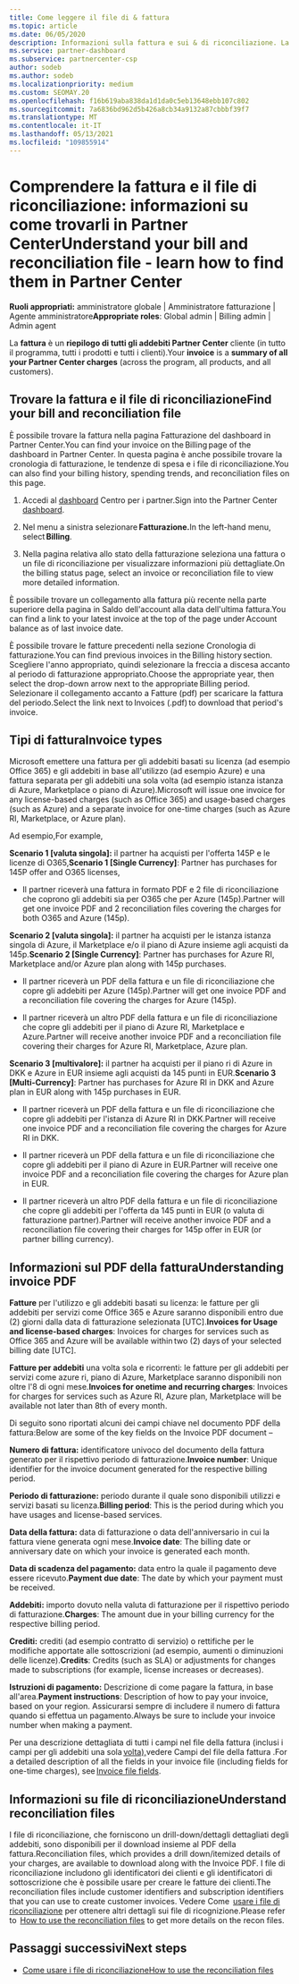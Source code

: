 ```yaml
---
title: Come leggere il file di & fattura
ms.topic: article
ms.date: 06/05/2020
description: Informazioni sulla fattura e sui & di riconciliazione. La fattura mostra Partner Center addebiti per il programma, i prodotti e i clienti per tale periodo mensile.
ms.service: partner-dashboard
ms.subservice: partnercenter-csp
author: sodeb
ms.author: sodeb
ms.localizationpriority: medium
ms.custom: SEOMAY.20
ms.openlocfilehash: f16b619aba838da1d1da0c5eb13648ebb107c802
ms.sourcegitcommit: 7a6836bd962d5b426a8cb34a9132a87cbbbf39f7
ms.translationtype: MT
ms.contentlocale: it-IT
ms.lasthandoff: 05/13/2021
ms.locfileid: "109855914"
---
```

# <a name="understand-your-bill-and-reconciliation-file---learn-how-to-find-them-in-partner-center"></a><span data-ttu-id="4810b-104">Comprendere la fattura e il file di riconciliazione: informazioni su come trovarli in Partner Center</span><span class="sxs-lookup"><span data-stu-id="4810b-104">Understand your bill and reconciliation file - learn how to find them in Partner Center</span></span>


<span data-ttu-id="4810b-105">**Ruoli appropriati:** amministratore globale | Amministratore fatturazione | Agente amministratore</span><span class="sxs-lookup"><span data-stu-id="4810b-105">**Appropriate roles**: Global admin | Billing admin | Admin agent</span></span>


<span data-ttu-id="4810b-106">La **fattura** è un **riepilogo di tutti gli addebiti Partner Center** cliente (in tutto il programma, tutti i prodotti e tutti i clienti).</span><span class="sxs-lookup"><span data-stu-id="4810b-106">Your **invoice** is a **summary of all your Partner Center charges** (across the program, all products, and all customers).</span></span> 

## <a name="find-your-bill-and-reconciliation-file"></a><span data-ttu-id="4810b-107">Trovare la fattura e il file di riconciliazione</span><span class="sxs-lookup"><span data-stu-id="4810b-107">Find your bill and reconciliation file</span></span> 

<span data-ttu-id="4810b-108">È possibile trovare la fattura nella pagina Fatturazione del dashboard in Partner Center.</span><span class="sxs-lookup"><span data-stu-id="4810b-108">You can find your invoice on the Billing page of the dashboard in Partner Center.</span></span> <span data-ttu-id="4810b-109">In questa pagina è anche possibile trovare la cronologia di fatturazione, le tendenze di spesa e i file di riconciliazione.</span><span class="sxs-lookup"><span data-stu-id="4810b-109">You can also find your billing history, spending trends, and reconciliation files on this page.</span></span> 

1. <span data-ttu-id="4810b-110">Accedi al [dashboard](https://partner.microsoft.com/dashboard/home) Centro per i partner.</span><span class="sxs-lookup"><span data-stu-id="4810b-110">Sign into the Partner Center [dashboard](https://partner.microsoft.com/dashboard/home).</span></span> 

2. <span data-ttu-id="4810b-111">Nel menu a sinistra selezionare **Fatturazione.**</span><span class="sxs-lookup"><span data-stu-id="4810b-111">In the left-hand menu, select **Billing**.</span></span> 

3. <span data-ttu-id="4810b-112">Nella pagina relativa allo stato della fatturazione seleziona una fattura o un file di riconciliazione per visualizzare informazioni più dettagliate.</span><span class="sxs-lookup"><span data-stu-id="4810b-112">On the billing status page, select an invoice or reconciliation file to view more detailed information.</span></span> 

<span data-ttu-id="4810b-113">È possibile trovare un collegamento alla fattura più recente nella parte superiore della pagina in Saldo dell'account alla data dell'ultima fattura.</span><span class="sxs-lookup"><span data-stu-id="4810b-113">You can find a link to your latest invoice at the top of the page under Account balance as of last invoice date.</span></span> 

<span data-ttu-id="4810b-114">È possibile trovare le fatture precedenti nella sezione Cronologia di fatturazione.</span><span class="sxs-lookup"><span data-stu-id="4810b-114">You can find previous invoices in the Billing history section.</span></span> <span data-ttu-id="4810b-115">Scegliere l'anno appropriato, quindi selezionare la freccia a discesa accanto al periodo di fatturazione appropriato.</span><span class="sxs-lookup"><span data-stu-id="4810b-115">Choose the appropriate year, then select the drop-down arrow next to the appropriate Billing period.</span></span> <span data-ttu-id="4810b-116">Selezionare il collegamento accanto a Fatture (pdf) per scaricare la fattura del periodo.</span><span class="sxs-lookup"><span data-stu-id="4810b-116">Select the link next to Invoices (.pdf) to download that period's invoice.</span></span> 

## <a name="invoice-types"></a><span data-ttu-id="4810b-117">Tipi di fattura</span><span class="sxs-lookup"><span data-stu-id="4810b-117">Invoice types</span></span>

<span data-ttu-id="4810b-118">Microsoft emettere una fattura per gli addebiti basati su licenza (ad esempio Office 365) e gli addebiti in base all'utilizzo (ad esempio Azure) e una fattura separata per gli addebiti una sola volta (ad esempio istanza istanza di Azure, Marketplace o piano di Azure).</span><span class="sxs-lookup"><span data-stu-id="4810b-118">Microsoft will issue one invoice for any license-based charges (such as Office 365) and usage-based charges (such as Azure) and a separate invoice for one-time charges (such as Azure RI, Marketplace, or Azure plan).</span></span>

<span data-ttu-id="4810b-119">Ad esempio,</span><span class="sxs-lookup"><span data-stu-id="4810b-119">For example,</span></span>  

<span data-ttu-id="4810b-120">**Scenario 1 [valuta singola]:** il partner ha acquisti per l'offerta 145P e le licenze di O365,</span><span class="sxs-lookup"><span data-stu-id="4810b-120">**Scenario 1 [Single Currency]**: Partner has purchases for 145P offer and O365 licenses,</span></span>  

- <span data-ttu-id="4810b-121">Il partner riceverà una fattura in formato PDF e 2 file di riconciliazione che coprono gli addebiti sia per O365 che per Azure (145p).</span><span class="sxs-lookup"><span data-stu-id="4810b-121">Partner will get one invoice PDF and 2 reconciliation files covering the charges for both O365 and Azure (145p).</span></span>  

<span data-ttu-id="4810b-122">**Scenario 2 [valuta singola]:** il partner ha acquisti per le istanza istanza singola di Azure, il Marketplace e/o il piano di Azure insieme agli acquisti da 145p.</span><span class="sxs-lookup"><span data-stu-id="4810b-122">**Scenario 2 [Single Currency]**: Partner has purchases for Azure RI, Marketplace and/or Azure plan along with 145p purchases.</span></span>

- <span data-ttu-id="4810b-123">Il partner riceverà un PDF della fattura e un file di riconciliazione che copre gli addebiti per Azure (145p).</span><span class="sxs-lookup"><span data-stu-id="4810b-123">Partner will get one invoice PDF and a reconciliation file covering the charges for Azure (145p).</span></span> 

- <span data-ttu-id="4810b-124">Il partner riceverà un altro PDF della fattura e un file di riconciliazione che copre gli addebiti per il piano di Azure RI, Marketplace e Azure.</span><span class="sxs-lookup"><span data-stu-id="4810b-124">Partner will receive another invoice PDF and a reconciliation file covering their charges for Azure RI, Marketplace, Azure plan.</span></span> 

<span data-ttu-id="4810b-125">**Scenario 3 [multivalore]:** il partner ha acquisti per il piano ri di Azure in DKK e Azure in EUR insieme agli acquisti da 145 punti in EUR.</span><span class="sxs-lookup"><span data-stu-id="4810b-125">**Scenario 3 [Multi-Currency]**: Partner has purchases for Azure RI in DKK and Azure plan in EUR along with 145p purchases in EUR.</span></span>

- <span data-ttu-id="4810b-126">Il partner riceverà un PDF della fattura e un file di riconciliazione che copre gli addebiti per l'istanza di Azure RI in DKK.</span><span class="sxs-lookup"><span data-stu-id="4810b-126">Partner will receive one invoice PDF and a reconciliation file covering the charges for Azure RI in DKK.</span></span> 

- <span data-ttu-id="4810b-127">Il partner riceverà un PDF della fattura e un file di riconciliazione che copre gli addebiti per il piano di Azure in EUR.</span><span class="sxs-lookup"><span data-stu-id="4810b-127">Partner will receive one invoice PDF and a reconciliation file covering the charges for Azure plan in EUR.</span></span> 

- <span data-ttu-id="4810b-128">Il partner riceverà un altro PDF della fattura e un file di riconciliazione che copre gli addebiti per l'offerta da 145 punti in EUR (o valuta di fatturazione partner).</span><span class="sxs-lookup"><span data-stu-id="4810b-128">Partner will receive another invoice PDF and a reconciliation file covering their charges for 145p offer in EUR (or partner billing currency).</span></span> 


## <a name="understanding-invoice-pdf"></a><span data-ttu-id="4810b-129">Informazioni sul PDF della fattura</span><span class="sxs-lookup"><span data-stu-id="4810b-129">Understanding invoice PDF</span></span> 

<span data-ttu-id="4810b-130">**Fatture** per l'utilizzo e gli addebiti basati su licenza: le fatture per gli addebiti per servizi come Office 365 e Azure saranno disponibili entro due (2) giorni dalla data di fatturazione selezionata [UTC].</span><span class="sxs-lookup"><span data-stu-id="4810b-130">**Invoices for Usage and license-based charges**: Invoices for charges for services such as Office 365 and Azure will be available within two (2) days of your selected billing date [UTC].</span></span>  

<span data-ttu-id="4810b-131">**Fatture per addebiti** una volta sola e ricorrenti: le fatture per gli addebiti per servizi come azure ri, piano di Azure, Marketplace saranno disponibili non oltre l'8 di ogni mese.</span><span class="sxs-lookup"><span data-stu-id="4810b-131">**Invoices for onetime and recurring charges**: Invoices for charges for services such as Azure RI, Azure plan, Marketplace will be available not later than 8th of every month.</span></span>  

<span data-ttu-id="4810b-132">Di seguito sono riportati alcuni dei campi chiave nel documento PDF della fattura:</span><span class="sxs-lookup"><span data-stu-id="4810b-132">Below are some of the key fields on the Invoice PDF document –</span></span>

<span data-ttu-id="4810b-133">**Numero di fattura:** identificatore univoco del documento della fattura generato per il rispettivo periodo di fatturazione.</span><span class="sxs-lookup"><span data-stu-id="4810b-133">**Invoice number**: Unique identifier for the invoice document generated for the respective billing period.</span></span> 

<span data-ttu-id="4810b-134">**Periodo di fatturazione:** periodo durante il quale sono disponibili utilizzi e servizi basati su licenza.</span><span class="sxs-lookup"><span data-stu-id="4810b-134">**Billing period**: This is the period during which you have usages and license-based services.</span></span> 

<span data-ttu-id="4810b-135">**Data della fattura:** data di fatturazione o data dell'anniversario in cui la fattura viene generata ogni mese.</span><span class="sxs-lookup"><span data-stu-id="4810b-135">**Invoice date**: The billing date or anniversary date on which your invoice is generated each month.</span></span> 

<span data-ttu-id="4810b-136">**Data di scadenza del pagamento:** data entro la quale il pagamento deve essere ricevuto.</span><span class="sxs-lookup"><span data-stu-id="4810b-136">**Payment due date**: The date by which your payment must be received.</span></span> 

<span data-ttu-id="4810b-137">**Addebiti:** importo dovuto nella valuta di fatturazione per il rispettivo periodo di fatturazione.</span><span class="sxs-lookup"><span data-stu-id="4810b-137">**Charges**: The amount due in your billing currency for the respective billing period.</span></span> 

<span data-ttu-id="4810b-138">**Crediti:** crediti (ad esempio contratto di servizio) o rettifiche per le modifiche apportate alle sottoscrizioni (ad esempio, aumenti o diminuzioni delle licenze).</span><span class="sxs-lookup"><span data-stu-id="4810b-138">**Credits**: Credits (such as SLA) or adjustments for changes made to subscriptions (for example, license increases or decreases).</span></span> 

<span data-ttu-id="4810b-139">**Istruzioni di pagamento:** Descrizione di come pagare la fattura, in base all'area.</span><span class="sxs-lookup"><span data-stu-id="4810b-139">**Payment instructions**: Description of how to pay your invoice, based on your region.</span></span> <span data-ttu-id="4810b-140">Assicurarsi sempre di includere il numero di fattura quando si effettua un pagamento.</span><span class="sxs-lookup"><span data-stu-id="4810b-140">Always be sure to include your invoice number when making a payment.</span></span> 

<span data-ttu-id="4810b-141">Per una descrizione dettagliata di tutti i campi nel file della fattura (inclusi i campi per gli addebiti una sola [volta),](invoice-file.md)vedere Campi del file della fattura .</span><span class="sxs-lookup"><span data-stu-id="4810b-141">For a detailed description of all the fields in your invoice file (including fields for one-time charges), see [Invoice file fields](invoice-file.md).</span></span> 

## <a name="understand-reconciliation-files"></a><span data-ttu-id="4810b-142">Informazioni su file di riconciliazione</span><span class="sxs-lookup"><span data-stu-id="4810b-142">Understand reconciliation files</span></span>

 <span data-ttu-id="4810b-143">I file di riconciliazione, che forniscono un drill-down/dettagli dettagliati degli addebiti, sono disponibili per il download insieme al PDF della fattura.</span><span class="sxs-lookup"><span data-stu-id="4810b-143">Reconciliation files, which provides a drill down/itemized details of your charges, are available to download along with the Invoice PDF.</span></span> <span data-ttu-id="4810b-144">I file di riconciliazione includono gli identificatori dei clienti e gli identificatori di sottoscrizione che è possibile usare per creare le fatture dei clienti.</span><span class="sxs-lookup"><span data-stu-id="4810b-144">The reconciliation files include customer identifiers and subscription identifiers that you can use to create customer invoices.</span></span> <span data-ttu-id="4810b-145">Vedere Come  [usare i file di riconciliazione](use-the-reconciliation-files.md) per ottenere altri dettagli sui file di ricognizione.</span><span class="sxs-lookup"><span data-stu-id="4810b-145">Please refer to  [How to use the reconciliation files](use-the-reconciliation-files.md) to get more details on the recon files.</span></span> 

## <a name="next-steps"></a><span data-ttu-id="4810b-146">Passaggi successivi</span><span class="sxs-lookup"><span data-stu-id="4810b-146">Next steps</span></span>

- [<span data-ttu-id="4810b-147">Come usare i file di riconciliazione</span><span class="sxs-lookup"><span data-stu-id="4810b-147">How to use the reconciliation files</span></span>](use-the-reconciliation-files.md)